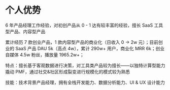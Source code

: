 # 个人优势
6 年产品经理工作经验，对初创产品从 0 - 1 达有较丰富的经验，擅长 SaaS 工具型产品、内容型产品

累计经历 7 款创业产品，1 款内容型产品的商业化（日收入 0 -> 2w 元）；目前创业的 SaaS 产品 DAU 5k（高点 4w），累计 290w+ 用户，商业化 MRR 6k；创业自媒体 4.5w 粉丝，播放量 1965.2w+；

特点：擅长基于客观数据进行决策，对工具类产品较为擅长——以独特计算型能力撬动 PMF，通过社交&社区形成裂变进行规模化的模式较为熟悉

技能：技术背景产品经理，拥有全栈开发能力、数据分析能力、UI & UX 设计能力